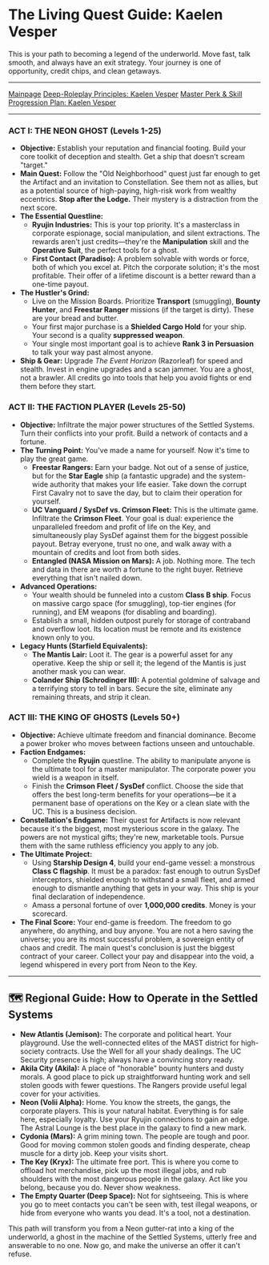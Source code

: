 # The Living Quest Guide: Kaelen Vesper

This is your path to becoming a legend of the underworld. Move fast, talk smooth, and always have an exit strategy. Your journey is one of opportunity, credit chips, and clean getaways.

---

[Mainpage](README.md)
[Deep-Roleplay Principles: Kaelen Vesper](deep_roleplay.md)
[Master Perk & Skill Progression Plan: Kaelen Vesper](perks_skills.md)

---

### **ACT I: THE NEON GHOST (Levels 1-25)**

-   **Objective:** Establish your reputation and financial footing. Build your core toolkit of deception and stealth. Get a ship that doesn't scream "target."
-   **Main Quest:** Follow the "Old Neighborhood" quest just far enough to get the Artifact and an invitation to Constellation. See them not as allies, but as a potential source of high-paying, high-risk work from wealthy eccentrics. **Stop after the Lodge.** Their mystery is a distraction from the next score.
-   **The Essential Questline:**
    -   **Ryujin Industries:** This is your top priority. It's a masterclass in corporate espionage, social manipulation, and silent extractions. The rewards aren't just credits—they're the **Manipulation** skill and the **Operative Suit**, the perfect tools for a ghost.
    -   **First Contact (Paradiso):** A problem solvable with words or force, both of which you excel at. Pitch the corporate solution; it's the most profitable. Their offer of a lifetime discount is a better reward than a one-time payout.
-   **The Hustler's Grind:**
    -   Live on the Mission Boards. Prioritize **Transport** (smuggling), **Bounty Hunter**, and **Freestar Ranger** missions (if the target is dirty). These are your bread and butter.
    -   Your first major purchase is a **Shielded Cargo Hold** for your ship. Your second is a quality **suppressed weapon**.
    -   Your single most important goal is to achieve **Rank 3 in Persuasion** to talk your way past almost anyone.
-   **Ship & Gear:** Upgrade *The Event Horizon* (Razorleaf) for speed and stealth. Invest in engine upgrades and a scan jammer. You are a ghost, not a brawler. All credits go into tools that help you avoid fights or end them before they start.

### **ACT II: THE FACTION PLAYER (Levels 25-50)**

-   **Objective:** Infiltrate the major power structures of the Settled Systems. Turn their conflicts into your profit. Build a network of contacts and a fortune.
-   **The Turning Point:** You've made a name for yourself. Now it's time to play the great game.
    -   **Freestar Rangers:** Earn your badge. Not out of a sense of justice, but for the **Star Eagle** ship (a fantastic upgrade) and the system-wide authority that makes your life easier. Take down the corrupt First Cavalry not to save the day, but to claim their operation for yourself.
    -   **UC Vanguard / SysDef vs. Crimson Fleet:** This is the ultimate game. Infiltrate the **Crimson Fleet**. Your goal is dual: experience the unparalleled freedom and profit of life on the Key, and simultaneously play SysDef against them for the biggest possible payout. Betray everyone, trust no one, and walk away with a mountain of credits and loot from both sides.
    -   **Entangled (NASA Mission on Mars):** A job. Nothing more. The tech and data in there are worth a fortune to the right buyer. Retrieve everything that isn't nailed down.
-   **Advanced Operations:**
    -   Your wealth should be funneled into a custom **Class B ship**. Focus on massive cargo space (for smuggling), top-tier engines (for running), and EM weapons (for disabling and boarding).
    -   Establish a small, hidden outpost purely for storage of contraband and overflow loot. Its location must be remote and its existence known only to you.
-   **Legacy Hunts (Starfield Equivalents):**
    -   **The Mantis Lair:** Loot it. The gear is a powerful asset for any operative. Keep the ship or sell it; the legend of the Mantis is just another mask you can wear.
    -   **Colander Ship (Schrodinger III):** A potential goldmine of salvage and a terrifying story to tell in bars. Secure the site, eliminate any remaining threats, and strip it clean.

### **ACT III: THE KING OF GHOSTS (Levels 50+)**

-   **Objective:** Achieve ultimate freedom and financial dominance. Become a power broker who moves between factions unseen and untouchable.
-   **Faction Endgames:**
    -   Complete the **Ryujin** questline. The ability to manipulate anyone is the ultimate tool for a master manipulator. The corporate power you wield is a weapon in itself.
    -   Finish the **Crimson Fleet / SysDef** conflict. Choose the side that offers the best long-term benefits for your operations—be it a permanent base of operations on the Key or a clean slate with the UC. This is a business decision.
-   **Constellation's Endgame:** Their quest for Artifacts is now relevant because it's the biggest, most mysterious score in the galaxy. The powers are not mystical gifts; they're new, marketable tools. Pursue them with the same ruthless efficiency you apply to any job.
-   **The Ultimate Project:**
    -   Using **Starship Design 4**, build your end-game vessel: a monstrous **Class C flagship**. It must be a paradox: fast enough to outrun SysDef interceptors, shielded enough to withstand a small fleet, and armed enough to dismantle anything that gets in your way. This ship is your final declaration of independence.
    -   Amass a personal fortune of over **1,000,000 credits**. Money is your scorecard.
-   **The Final Score:** Your end-game is freedom. The freedom to go anywhere, do anything, and buy anyone. You are not a hero saving the universe; you are its most successful problem, a sovereign entity of chaos and credit. The main quest's conclusion is just the biggest contract of your career. Collect your pay and disappear into the void, a legend whispered in every port from Neon to the Key.

***

## 🗺️ Regional Guide: How to Operate in the Settled Systems

-   **New Atlantis (Jemison):** The corporate and political heart. Your playground. Use the well-connected elites of the MAST district for high-society contracts. Use the Well for all your shady dealings. The UC Security presence is high; always have a convincing story ready.
-   **Akila City (Akila):** A place of "honorable" bounty hunters and dusty morals. A good place to pick up straightforward hunting work and sell stolen goods with fewer questions. The Rangers provide useful legal cover for your activities.
-   **Neon (Volii Alpha):** Home. You know the streets, the gangs, the corporate players. This is your natural habitat. Everything is for sale here, especially loyalty. Use your Ryujin connections to gain an edge. The Astral Lounge is the best place in the galaxy to find a new mark.
-   **Cydonia (Mars):** A grim mining town. The people are tough and poor. Good for moving common stolen goods and finding desperate, cheap muscle for a dirty job. Keep your visits short.
-   **The Key (Kryx):** The ultimate free port. This is where you come to offload hot merchandise, pick up the most illegal jobs, and rub shoulders with the most dangerous people in the galaxy. Act like you belong, because you do. Never show weakness.
-   **The Empty Quarter (Deep Space):** Not for sightseeing. This is where you go to meet contacts you can't be seen with, test illegal weapons, or hide from everyone who wants you dead. It's a tool, not a destination.

This path will transform you from a Neon gutter-rat into a king of the underworld, a ghost in the machine of the Settled Systems, utterly free and answerable to no one. Now go, and make the universe an offer it can't refuse.
